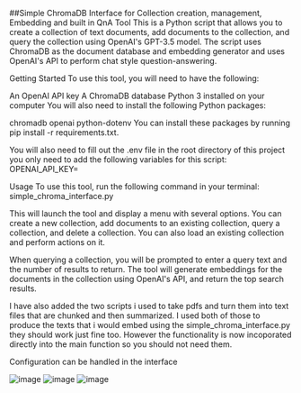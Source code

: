 ##Simple ChromaDB Interface for Collection creation, management, Embedding and built in QnA Tool
This is a Python script that allows you to create a collection of text documents, add documents to the collection, and query the collection using OpenAI's GPT-3.5 model. The script uses ChromaDB as the document database and embedding generator and uses OpenAI's API to perform chat style question-answering.

Getting Started
To use this tool, you will need to have the following:

An OpenAI API key
A ChromaDB database
Python 3 installed on your computer
You will also need to install the following Python packages:

chromadb
openai
python-dotenv
You can install these packages by running pip install -r requirements.txt.

You will also need to fill out the .env file in the root directory of this project you only need to add the following variables for this script:
OPENAI_API_KEY=<your OpenAI API key>

Usage
To use this tool, run the following command in your terminal:
simple_chroma_interface.py

This will launch the tool and display a menu with several options. You can create a new collection, add documents to an existing collection, query a collection, and delete a collection. You can also load an existing collection and perform actions on it.

When querying a collection, you will be prompted to enter a query text and the number of results to return. The tool will generate embeddings for the documents in the collection using OpenAI's API, and return the top search results.

I have also added the two scripts i used to take pdfs and turn them into text files that are chunked and then summarized. I used both of those to produce the texts that i would embed using the simple_chroma_interface.py they should work just fine too. However the functionality is now incoporated directly into the main function so you should not need them. 

Configuration can be handled in the interface


![image](https://user-images.githubusercontent.com/89653506/232256119-846cd869-b961-46e3-ba9a-82b9b75a5c32.png)
![image](https://user-images.githubusercontent.com/89653506/232256145-a9cc671f-57b2-4eed-85be-cbc573fb2974.png)
![image](https://user-images.githubusercontent.com/89653506/232256172-5936acea-6e2a-4acd-a396-0302f45881a2.png)

